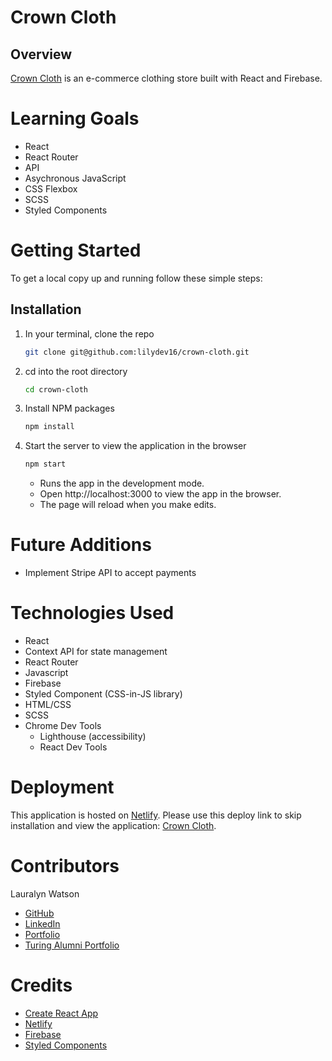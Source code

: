 # Crown Cloth

## Overview

[Crown Cloth](https://lively-maamoul-b95fa8.netlify.app/) is an e-commerce clothing store built with React and Firebase.

# Learning Goals

- React
- React Router
- API
- Asychronous JavaScript
- CSS Flexbox
- SCSS
- Styled Components

# Getting Started

To get a local copy up and running follow these simple steps:

## Installation

1. In your terminal, clone the repo
   ```sh
   git clone git@github.com:lilydev16/crown-cloth.git
   ```
2. cd into the root directory
   ```sh
   cd crown-cloth
   ```
3. Install NPM packages
   ```sh
   npm install
   ```
4. Start the server to view the application in the browser
   ```sh
   npm start
   ```
   - Runs the app in the development mode.
   - Open http://localhost:3000 to view the app in the browser.
   - The page will reload when you make edits.

<!-- # Challenges and Wins -->

<!-- # Features

### User Authentication

### Responsive Design

![Responsive Design]() -->

# Future Additions

- Implement Stripe API to accept payments

# Technologies Used

- React
- Context API for state management
- React Router
- Javascript
- Firebase
- Styled Component (CSS-in-JS library)
- HTML/CSS
- SCSS
- Chrome Dev Tools
  - Lighthouse (accessibility)
  - React Dev Tools

# Deployment

This application is hosted on [Netlify](https://www.netlify.com/). Please use this deploy link to skip installation and view the application: [Crown Cloth](https://lively-maamoul-b95fa8.netlify.app/).

# Contributors

Lauralyn Watson

- [GitHub](https://github.com/lilydev16)
- [LinkedIn](https://www.linkedin.com/in/lauralyn-watson/)
- [Portfolio](https://portfolio-lswatson16.vercel.app/)
- [Turing Alumni Portfolio](https://terminal.turing.edu/profiles/1340)

# Credits

- [Create React App](https://create-react-app.dev/)
- [Netlify](https://www.netlify.com/)
- [Firebase](https://firebase.google.com/)
- [Styled Components](https://styled-components.com/)